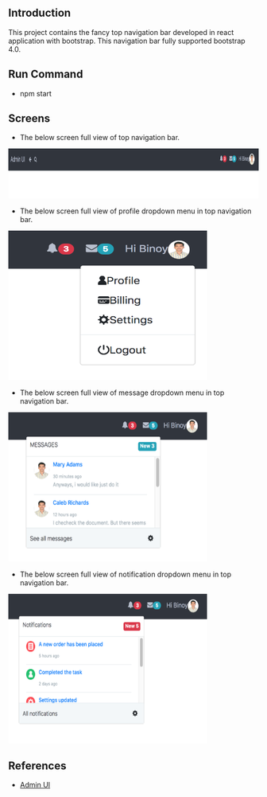 ## Introduction
This project contains the fancy top navigation bar developed in react application with bootstrap. This navigation bar fully supported bootstrap 4.0.
## Run Command

* npm start

## Screens
* The below screen full view of top navigation bar.
<img src="docs/images/img-main.png" width="700" height="100">

* The below screen full view of profile dropdown menu in top navigation bar.
<img src="docs/images/img-profile.png" width="400" height="300">

* The below screen full view of message dropdown menu in top navigation bar.
<img src="docs/images/img-message.png" width="400" height="300">

* The below screen full view of notification dropdown menu in top navigation bar.
<img src="docs/images/img-notification.png" width="400" height="300">

## References
* [Admin UI](https://getbootstrapadmin.com/remark/iconbar/pages/email-articles.html)
